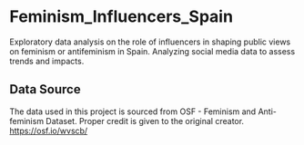 # Feminism_Influencers_Spain

Exploratory data analysis on the role of influencers in shaping public views on feminism or antifeminism in Spain. Analyzing social media data to assess trends and impacts.


## Data Source
The data used in this project is sourced from OSF - Feminism and Anti-feminism Dataset. Proper credit is given to the original creator. https://osf.io/wvscb/
